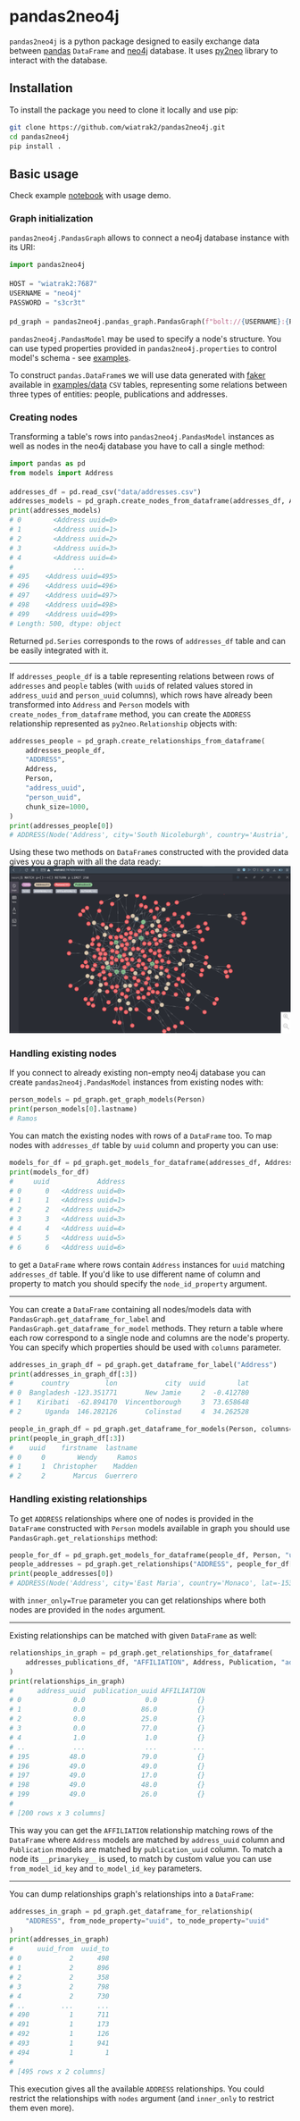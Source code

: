 # pandas2neo4j

`pandas2neo4j` is a python package designed to easily exchange data between [pandas](https://pandas.org) `DataFrame` and [neo4j](https://neo4j.org) database. It uses [py2neo](https://py2neo.readthedocs.io) library to interact with the database.

## Installation
To install the package you need to clone it locally and use pip:
```bash
git clone https://github.com/wiatrak2/pandas2neo4j.git
cd pandas2neo4j
pip install .
```

## Basic usage
Check example [notebook](examples/pandas2neo4j_demo.ipynb) with usage demo.

### Graph initialization
`pandas2neo4j.PandasGraph` allows to connect a neo4j database instance with its URI:

```python
import pandas2neo4j

HOST = "wiatrak2:7687"
USERNAME = "neo4j"
PASSWORD = "s3cr3t"

pd_graph = pandas2neo4j.pandas_graph.PandasGraph(f"bolt://{USERNAME}:{PASSWORD}@{HOST}")
```

`pandas2neo4j.PandasModel` may be used to specify a node's structure. You can use typed properties provided in `pandas2neo4j.properties` to control model's schema - see [examples](examples/models.py).

To construct `pandas.DataFrame`s we will use data generated with [faker](https://github.com/joke2k/faker) available in [examples/data](examples/data) `CSV` tables, representing some relations between three types of entities: people, publications and addresses.

### Creating nodes
Transforming a table's rows into `pandas2neo4j.PandasModel` instances as well as nodes in the neo4j database you have to call a single method:
```python
import pandas as pd
from models import Address

addresses_df = pd.read_csv("data/addresses.csv")
addresses_models = pd_graph.create_nodes_from_dataframe(addresses_df, Address)
print(addresses_models)
# 0        <Address uuid=0>
# 1        <Address uuid=1>
# 2        <Address uuid=2>
# 3        <Address uuid=3>
# 4        <Address uuid=4>
#               ...
# 495    <Address uuid=495>
# 496    <Address uuid=496>
# 497    <Address uuid=497>
# 498    <Address uuid=498>
# 499    <Address uuid=499>
# Length: 500, dtype: object
```
Returned `pd.Series` corresponds to the rows of `addresses_df` table and can be easily integrated with it.
___
If `addresses_people_df` is a table representing relations between rows of `addresses` and `people` tables (with `uuid`s of related values stored in `address_uuid` and `person_uuid` columns), which rows have already been transformed into `Address` and `Person` models with `create_nodes_from_dataframe` method, you can create the `ADDRESS` relationship represented as `py2neo.Relationship` objects with:
```python
addresses_people = pd_graph.create_relationships_from_dataframe(
    addresses_people_df,
    "ADDRESS",
    Address,
    Person,
    "address_uuid",
    "person_uuid",
    chunk_size=1000,
)
print(addresses_people[0])
# ADDRESS(Node('Address', city='South Nicoleburgh', country='Austria', lat=59.413341, lon=57.306847, uuid=0), Node('Person', company='Schaefer-Morris', email='ashleypowell@chang.biz', firstname='Wendy', lastname='Ramos', phone_number='+1-016-246-2240x0680', uuid=0))
```
Using these two methods on `DataFrame`s constructed with the provided data gives you a graph with all the data ready:
![graph_demo](examples/img/graph_demo.png)

### Handling existing nodes
If you connect to already existing non-empty neo4j database you can create `pandas2neo4j.PandasModel` instances from existing nodes with:
```python
person_models = pd_graph.get_graph_models(Person)
print(person_models[0].lastname)
# Ramos
```
You can match the existing nodes with rows of a `DataFrame` too. To map nodes with `addresses_df` table by `uuid` column and property you can use:
```python
models_for_df = pd_graph.get_models_for_dataframe(addresses_df, Address, "uuid")
print(models_for_df)
#     uuid            Address
# 0      0   <Address uuid=0>
# 1      1   <Address uuid=1>
# 2      2   <Address uuid=2>
# 3      3   <Address uuid=3>
# 4      4   <Address uuid=4>
# 5      5   <Address uuid=5>
# 6      6   <Address uuid=6>
```
to get a `DataFrame` where rows contain `Address` instances for `uuid` matching `addresses_df` table. If you'd like to use different name of column and property to match you should specify the `node_id_property` argument.
___
You can create a `DataFrame` containing all nodes/models data with `PandasGraph.get_dataframe_for_label` and `PandasGraph.get_dataframe_for_model` methods. They return a table where each row correspond to a single node and columns are the node's property. You can specify which properties should be used with `columns` parameter.
```python
addresses_in_graph_df = pd_graph.get_dataframe_for_label("Address")
print(addresses_in_graph_df[:3])
#       country         lon            city  uuid        lat
# 0  Bangladesh -123.351771       New Jamie     2  -0.412780
# 1    Kiribati  -62.894170  Vincentborough     3  73.658648
# 2      Uganda  146.282126       Colinstad     4  34.262528
```

```python
people_in_graph_df = pd_graph.get_dataframe_for_models(Person, columns=["uuid", "firstname", "lastname"])
print(people_in_graph_df[:3])
#    uuid    firstname  lastname
# 0     0        Wendy     Ramos
# 1     1  Christopher    Madden
# 2     2       Marcus  Guerrero
```

### Handling existing relationships
To get `ADDRESS` relationships where one of nodes is provided in the `DataFrame` constructed with `Person` models available in graph you should use `PandasGraph.get_relationships` method:
```python
people_for_df = pd_graph.get_models_for_dataframe(people_df, Person, "uuid")
people_addresses = pd_graph.get_relationships("ADDRESS", people_for_df["Person"])
print(people_addresses[0])
# ADDRESS(Node('Address', city='East Maria', country='Monaco', lat=-153.405541, lon=143.756567, uuid=26), Node('Person', company='Hayes-King', email='joe54@yahoo.com', firstname='Brent', lastname='Clark', phone_number='6221424285', uuid=949))
```
with `inner_only=True` parameter you can get relationships where both nodes are provided in the `nodes` argument.
___
Existing relationships can be matched with given `DataFrame` as well:
```python
relationships_in_graph = pd_graph.get_relationships_for_dataframe(
    addresses_publications_df, "AFFILIATION", Address, Publication, "address_uuid", "publication_uuid"
)
print(relationships_in_graph)
#      address_uuid  publication_uuid AFFILIATION
# 0             0.0               0.0          {}
# 1             0.0              86.0          {}
# 2             0.0              25.0          {}
# 3             0.0              77.0          {}
# 4             1.0               1.0          {}
# ..            ...               ...         ...
# 195          48.0              79.0          {}
# 196          49.0              49.0          {}
# 197          49.0              17.0          {}
# 198          49.0              48.0          {}
# 199          49.0              26.0          {}
#
# [200 rows x 3 columns]
```
This way you can get the `AFFILIATION` relationship matching rows of the `DataFrame` where `Address` models are matched by `address_uuid` column and `Publication` models are matched by `publication_uuid` column. To match a node its `__primarykey__` is used, to match by custom value you can use `from_model_id_key` and `to_model_id_key` parameters.
___
You can dump relationships graph's relationships into a `DataFrame`:
```python
addresses_in_graph = pd_graph.get_dataframe_for_relationship(
    "ADDRESS", from_node_property="uuid", to_node_property="uuid"
)
print(addresses_in_graph)
#      uuid_from  uuid_to
# 0            2      498
# 1            2      896
# 2            2      358
# 3            2      798
# 4            2      730
# ..         ...      ...
# 490          1      711
# 491          1      173
# 492          1      126
# 493          1      941
# 494          1        1
#
# [495 rows x 2 columns]
```
This execution gives all the available `ADDRESS` relationships. You could restrict the relationships with `nodes` argument (and `inner_only` to restrict them even more).
